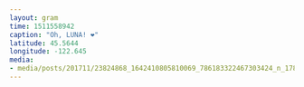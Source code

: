 ```yaml
---
layout: gram
time: 1511558942
caption: "Oh, LUNA! ❤️"
latitude: 45.5644
longitude: -122.645
media:
- media/posts/201711/23824868_1642410805810069_786183322467303424_n_17896934161112848.jpg
---
```

